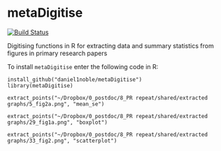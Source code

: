 # metaDigitise 
[![Build Status](https://travis-ci.org/daniel1noble/metaDigitise.svg?branch=master)](https://travis-ci.org/daniel1noble/metaDigitise.svg?branch=master) 

Digitising functions in R for extracting data and summary statistics from figures in primary research papers

To install `metaDigitise` enter the following code in R:

```
install_github("daniel1noble/metaDigitise")
library(metaDigitise)
```

```
extract_points("~/Dropbox/0_postdoc/8_PR repeat/shared/extracted graphs/5_fig2a.png", "mean_se")

extract_points("~/Dropbox/0_postdoc/8_PR repeat/shared/extracted graphs/29_fig1a.png", "boxplot")
 
extract_points("~/Dropbox/0_postdoc/8_PR repeat/shared/extracted graphs/33_fig2.png", "scatterplot")
```